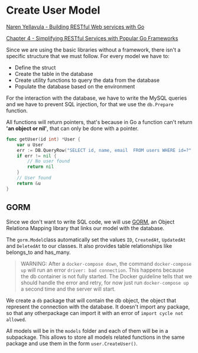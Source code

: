 # Create User Model

[Naren Yellavula - Building RESTful Web services with Go](https://www.packtpub.com/eu/application-development/building-restful-web-services-go)

[Chapter 4 - Simplifying RESTful Services with Popular Go Frameworks](https://github.com/narenaryan/gorestful/tree/master/chapter4)

Since we are using the basic libraries without a framework, there isn't a specific structure that we must follow. For every model we have to:

- Define the struct
- Create the table in the database
- Create utility functions to query the data from the database
- Populate the database based on the environment

For the interaction with the database, we have to write the MySQL queries and we have to prevent SQL injection, for that we use the `db.Prepare` function.

All functions will return pointers, that's because in Go a function can't return __'an object or nil'__, that can only be done with a pointer.

```go
func getUser(id int) *User {
	var u User
	err := DB.QueryRow("SELECT id, name, email  FROM users WHERE id=?", id).Scan(&u.ID, &u.Name, &u.Email)
	if err != nil {
        // No user found
		return nil
    }
    // User found
	return &u
}
```

## GORM

Since we don't want to write SQL code, we will use [GORM](https://gorm.io/docs/), an Object Relationa Mapping library that links our model with the database.

The `gorm.Model`class automatically set the values `ID`, `CreatedAt`, `UpdatedAt` and `DeletedAt` to our classes. It also provides table relationships like belongs_to and has_many.

> WARNING: After a `docker-compose down`, the command `docker-compose up` will run an error `driver: bad connection`. This happens because the db container is not fully started. The Docker guideline tells that we should handle the error and retry, for now just run `docker-compose up` a second time and the server will start.

We create a `db` package that will contain the db object, the object that represent the connection with the database. It doesn't import any package, so that any otherpackage can import it with an error of `import cycle not allowed`.

All models will be in the `models` folder and each of them will be in a subpackage. This allows to store all models related functions in the same package and use them in the form `user.CreateUser()`.